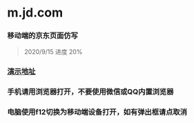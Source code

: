 # m.jd.com
### 移动端的京东页面仿写
> 2020/9/15 进度 20%

### [演示地址](https://m.jd.drghost.top)

### 手机请用浏览器打开，不要使用微信或QQ内置浏览器

### 电脑使用f12切换为移动端设备打开，如有弹出框请点取消
